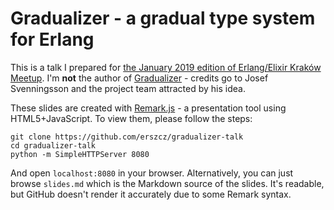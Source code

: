 # Gradualizer - a gradual type system for Erlang

This is a talk I prepared for
[the January 2019 edition of Erlang/Elixir Kraków Meetup](https://www.meetup.com/Elixir-Krakow/events/257965594).
I'm **not** the author of [Gradualizer](https://github.com/josefs/Gradualizer) - credits
go to Josef Svenningsson and the project team attracted by his idea.

These slides are created with [Remark.js](https://remarkjs.com/#1) - a
presentation tool using HTML5+JavaScript.
To view them, please follow the steps:

```
git clone https://github.com/erszcz/gradualizer-talk
cd gradualizer-talk
python -m SimpleHTTPServer 8080
```

And open `localhost:8080` in your browser. Alternatively, you can just
browse `slides.md` which is the Markdown source of the slides.
It's readable, but GitHub doesn't render it accurately due to some Remark syntax.
